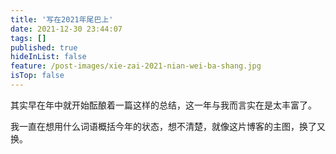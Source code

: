 ```yaml
---
title: '写在2021年尾巴上'
date: 2021-12-30 23:44:07
tags: []
published: true
hideInList: false
feature: /post-images/xie-zai-2021-nian-wei-ba-shang.jpg
isTop: false
---
```

其实早在年中就开始酝酿着一篇这样的总结，这一年与我而言实在是太丰富了。
<!-- more -->
我一直在想用什么词语概括今年的状态，想不清楚，就像这片博客的主图，换了又换。